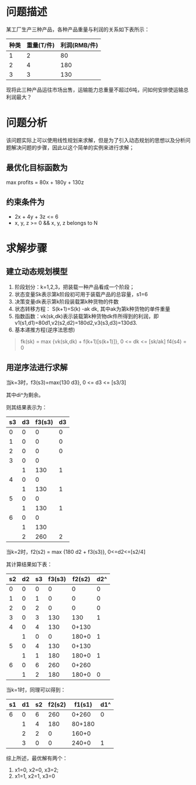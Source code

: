 # 问题描述
某工厂生产三种产品，各种产品重量与利润的关系如下表所示：

|种类|重量(T/件)|利润(RMB/件)|
|---|---|---|
|1|2|80|
|2|4|180|
|3|3|130|

现将此三种产品运往市场出售，运输能力总重量不超过6吨，问如何安排使运输总利润最大？

# 问题分析
该问题实际上可以使用线性规划来求解，但是为了引入动态规划的思想以及分析问题解决问题的步骤，因此以这个简单的实例来进行求解；

## 最优化目标函数为
max profits = 80x + 180y + 130z

## 约束条件为
- 2x + 4y + 3z <= 6
- x, y, z >= 0 && x, y, z belongs to N

# 求解步骤
## 建立动态规划模型
1. 阶段划分：k=1,2,3，把装载一种产品看成一个阶段；
2. 状态变量Sk表示第k阶段初可用于装载产品的总容量，s1=6
3. 决策变量dk表示第k阶段装载第k种货物的件数
4. 状态转移方程： S(k+1)=S(k) -ak dk, 其中ak为第k种货物的单件重量
5. 指数函数：vk(sk,dk)表示装载第k种货物dk件所得到的利润，即v1(s1,d1)=80d1,v2(s2,d2)=180d2,v3(s3,d3)=130d3.
6. 基本递推方程(逆序法思想)
> fk(sk) = max {vk(sk,dk) + f(k+1)[s(k+1)]}, 0 <= dk <= [sk/ak]
> f4(s4) = 0


## 用逆序法进行求解
当k=3时，f3(s3)=max{130 d3}, 0 <= d3 <= [s3/3]

其中di^为剩余。

则其结果表示为：

|s3|d3|f3(s3)|d3|
|---|---|---|---|
|0|0|0|0|
|1|0|0|0|
|2|0|0|0|
|3|0|0| |
||1|130|1|
|4|0|0||
||1|130|1|
|5|0|0||
||1|130|1|
|6|0|0||
||1|130||
||2|260|2|

当k=2时，f2(s2) = max {180 d2 + f3(s3)}, 0<=d2<=[s2/4]

其计算结果如下表：

|s2|d2|s3|f3(s3)|f2(s2)|d2^|
|---|---|---|---|---|---|
|0|0|0|0|0|0|
|1|0|1|0|0|0|
|2|0|2|0|0|0|
|3|0|3|130|130|1|
|4|0|4|130|0+130||
||1|0|0|180+0|1|
|5|0|4|130|0+130||
||1|1|180|180+0|1|
|6|0|6|260|0+260||
||1|2|180|180+0|0|


当k=1时，同理可以得到：

|s1|d1|s2|f2(s2)|f1(s1)|d1^|
|---|---|---|---|---|---|
|6|0|6|260|0+260|0|
||1|4|180|80+180||
||2|2|0|160+0||
||3|0|0|240+0|1|

综上所述，最优解有两个：
1. x1=0, x2=0, x3=2;
2. x1=1, x2=1, x3=0


















